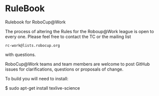 RuleBook
========

Rulebook for RoboCup@Work 

The process of altering the Rules for the Roboup@Work league is open to every one. Please feel free to contact the TC or the mailing list

	rc-work@lists.robocup.org

with questions.


RoboCup@Work teams and team members are welcome to post GitHub issues for clarifications, questions or proposals of change.


To build you will need to install:

$ sudo apt-get install texlive-science







